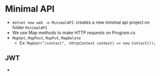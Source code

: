 # Minimal API

- `dotnet new web -o MinimalAPI`: creates a new minimal api project on folder `MinimalAPI`
- We use Map methods to make HTTP requests on Program.cs
- `MapGet`, `MapPost`, `MapPut`, `MapDelete`
  - Ex: `MapGet("/contact", (HttpContext context) => new Contact());`

## JWT

-
